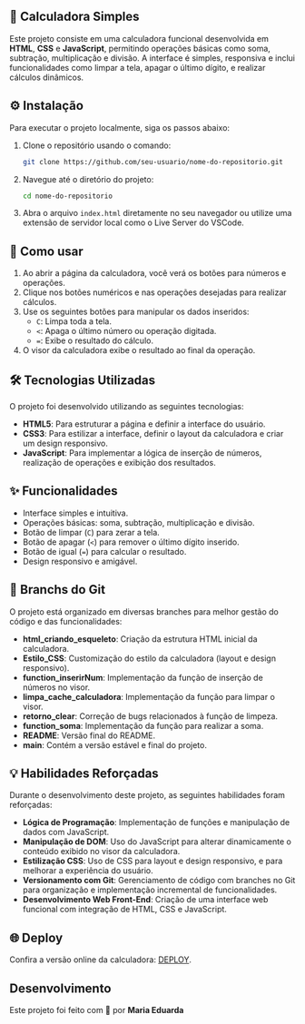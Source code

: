 ## 🧮 Calculadora Simples

Este projeto consiste em uma calculadora funcional desenvolvida em **HTML**, **CSS** e **JavaScript**, permitindo operações básicas como soma, subtração, multiplicação e divisão. A interface é simples, responsiva e inclui funcionalidades como limpar a tela, apagar o último dígito, e realizar cálculos dinâmicos.

## ⚙️ Instalação

Para executar o projeto localmente, siga os passos abaixo:

1. Clone o repositório usando o comando:
   ```bash
   git clone https://github.com/seu-usuario/nome-do-repositorio.git
   ```
2. Navegue até o diretório do projeto:
   ```bash
   cd nome-do-repositorio
   ```
3. Abra o arquivo `index.html` diretamente no seu navegador ou utilize uma extensão de servidor local como o Live Server do VSCode.

## 🚀 Como usar

1. Ao abrir a página da calculadora, você verá os botões para números e operações.
2. Clique nos botões numéricos e nas operações desejadas para realizar cálculos.
3. Use os seguintes botões para manipular os dados inseridos:
   - `C`: Limpa toda a tela.
   - `<`: Apaga o último número ou operação digitada.
   - `=`: Exibe o resultado do cálculo.
4. O visor da calculadora exibe o resultado ao final da operação.

## 🛠️ Tecnologias Utilizadas

O projeto foi desenvolvido utilizando as seguintes tecnologias:

- **HTML5**: Para estruturar a página e definir a interface do usuário.
- **CSS3**: Para estilizar a interface, definir o layout da calculadora e criar um design responsivo.
- **JavaScript**: Para implementar a lógica de inserção de números, realização de operações e exibição dos resultados.

## ✨ Funcionalidades

- Interface simples e intuitiva.
- Operações básicas: soma, subtração, multiplicação e divisão.
- Botão de limpar (`C`) para zerar a tela.
- Botão de apagar (`<`) para remover o último dígito inserido.
- Botão de igual (`=`) para calcular o resultado.
- Design responsivo e amigável.

## 🌿 Branchs do Git

O projeto está organizado em diversas branches para melhor gestão do código e das funcionalidades:
- **html_criando_esqueleto**: Criação da estrutura HTML inicial da calculadora.
- **Estilo_CSS**: Customização do estilo da calculadora (layout e design responsivo).
- **function_inserirNum**: Implementação da função de inserção de números no visor.
- **limpa_cache_calculadora**: Implementação da função para limpar o visor.
- **retorno_clear**: Correção de bugs relacionados à função de limpeza.
- **function_soma**: Implementação da função para realizar a soma.
- **README**: Versão final do README. 
- **main**: Contém a versão estável e final do projeto.

## 💡 Habilidades Reforçadas

Durante o desenvolvimento deste projeto, as seguintes habilidades foram reforçadas:

- **Lógica de Programação**: Implementação de funções e manipulação de dados com JavaScript.
- **Manipulação de DOM**: Uso do JavaScript para alterar dinamicamente o conteúdo exibido no visor da calculadora.
- **Estilização CSS**: Uso de CSS para layout e design responsivo, e para melhorar a experiência do usuário.
- **Versionamento com Git**: Gerenciamento de código com branches no Git para organização e implementação incremental de funcionalidades.
- **Desenvolvimento Web Front-End**: Criação de uma interface web funcional com integração de HTML, CSS e JavaScript.

## 🌐 Deploy

Confira a versão online da calculadora: [DEPLOY](https://projeto-git-hub-calcularora.vercel.app/).

## Desenvolvimento

Este projeto foi feito com 💚 por **Maria Eduarda**